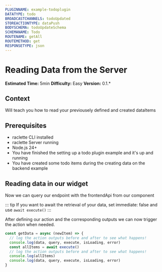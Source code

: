 ```yaml
---
PLUGINNAME: example-todoplugin
DATATYPE: todo
BROADCASTCHANNELS: todoUpdated
STOREACTIONTYPE: dataPush
BODYSCHEMA: todoUpdateSchema
SCHEMANAME: Todo
ROUTENAME: getAll
ROUTEMETHOD: get
RESPONSETYPE: json
---
```


# Reading Data from the Server

**Estimated Time:** 5min
**Difficulty:** Easy
**Version:** 0.1.\*

## Context

Will teach you how to read your previousely defined and created dataItems

## Prerequisites

- raclette CLI installed
- raclette Server running
- Node.js 24+
- You have finished the setting up a todo plugin example and it's up and running
- You have created some todo items during the creating data on the backend example

## Reading data in our widget

Now we can query our endpoint with the frontendApi from our component

<!--@include: ../cooking-steps/frontend/api/data.md -->

::: tip
If you want to await the retrieval of your data, set immediate: false and use `await execute()`
:::

After defining our action and the corresponding outputs we can now trigger the action when needed.

```typescript
const getData = async (newItem) => {
  // log the action outputs before and after to see what happens!
  console.log(data, query, execute, isLoading, error)
  const allItems = await execute()
  // log the action outputs before and after to see what happens!
  console.log(allItems)
  console.log(data, query, execute, isLoading, error)
}
```
